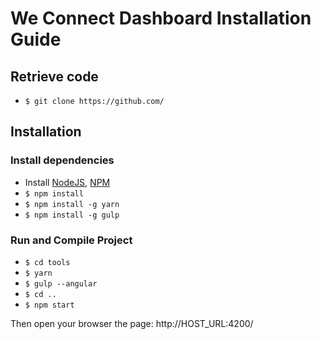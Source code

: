 
# We Connect Dashboard Installation Guide


## Retrieve code

* `$ git clone https://github.com/`


## Installation

### Install dependencies

* Install [NodeJS](https://nodejs.org/en/), [NPM](https://www.npmjs.com/)
* `$ npm install`
* `$ npm install -g yarn`
* `$ npm install -g gulp`

### Run and Compile Project

* `$ cd tools`
* `$ yarn`
* `$ gulp --angular`
* `$ cd ..`
* `$ npm start`

Then open your browser the page: http://HOST_URL:4200/

